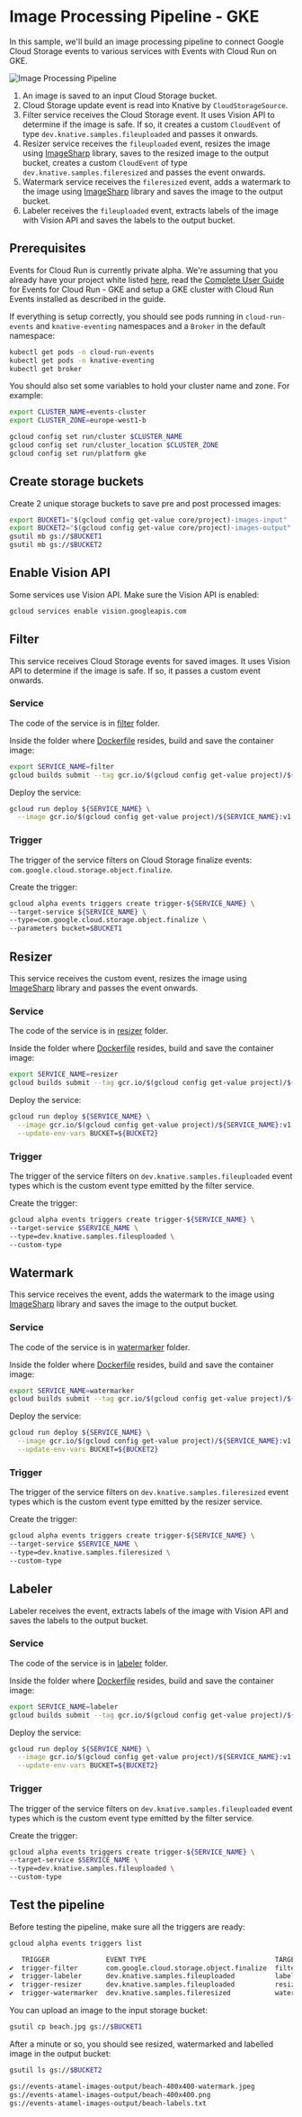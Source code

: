 # Image Processing Pipeline - GKE

In this sample, we'll build an image processing pipeline to connect Google Cloud
Storage events to various services with Events with Cloud Run on GKE.

![Image Processing Pipeline](./images/image-processing-pipeline-gke.png)

1. An image is saved to an input Cloud Storage bucket.
2. Cloud Storage update event is read into Knative by `CloudStorageSource`.
3. Filter service receives the Cloud Storage event. It uses Vision API to
   determine if the image is safe. If so, it creates a custom `CloudEvent` of
   type `dev.knative.samples.fileuploaded` and passes it onwards.
4. Resizer service receives the `fileuploaded` event, resizes the image using
   [ImageSharp](https://github.com/SixLabors/ImageSharp) library, saves to the
   resized image to the output bucket, creates a custom `CloudEvent` of type
   `dev.knative.samples.fileresized` and passes the event onwards.
5. Watermark service receives the `fileresized` event, adds a watermark to the
   image using [ImageSharp](https://github.com/SixLabors/ImageSharp) library and
   saves the image to the output bucket.
6. Labeler receives the `fileuploaded` event, extracts labels of the image with
   Vision API and saves the labels to the output bucket.

## Prerequisites

Events for Cloud Run is currently private alpha. We're assuming that you already
have your project white listed
[here](https://sites.google.com/corp/view/eventsforcloudrun), read the [Complete
User
Guide](https://docs.google.com/document/d/16UHFfDQJlpFb1WsrPZ-DYEP8_HcLbbRPK1ScACXct6U/edit)
for Events for Cloud Run - GKE and setup a GKE cluster with Cloud Run Events
installed as described in the guide.

If everything is setup correctly, you should see pods running in
`cloud-run-events` and `knative-eventing` namespaces and a `Broker` in the
default namespace:

```bash
kubectl get pods -n cloud-run-events
kubectl get pods -n knative-eventing
kubectl get broker
```

You should also set some variables to hold your cluster name and zone. For
example:

```bash
export CLUSTER_NAME=events-cluster
export CLUSTER_ZONE=europe-west1-b

gcloud config set run/cluster $CLUSTER_NAME
gcloud config set run/cluster_location $CLUSTER_ZONE
gcloud config set run/platform gke
```

## Create storage buckets

Create 2 unique storage buckets to save pre and post processed images:

```bash
export BUCKET1="$(gcloud config get-value core/project)-images-input"
export BUCKET2="$(gcloud config get-value core/project)-images-output"
gsutil mb gs://$BUCKET1
gsutil mb gs://$BUCKET2
```

## Enable Vision API

Some services use Vision API. Make sure the Vision API is enabled:

```bash
gcloud services enable vision.googleapis.com
```

## Filter

This service receives Cloud Storage events for saved images. It uses Vision API
to determine if the image is safe. If so, it passes a custom event onwards.

### Service

The code of the service is in
[filter](https://github.com/meteatamel/knative-tutorial/tree/master/eventing/image-processing-pipeline/filter)
folder.

Inside the folder where [Dockerfile](https://github.com/meteatamel/knative-tutorial/blob/master/eventing/image-processing-pipeline/filter/csharp/Dockerfile) resides, build and save the container
image:

```bash
export SERVICE_NAME=filter
gcloud builds submit --tag gcr.io/$(gcloud config get-value project)/${SERVICE_NAME}:v1
```

Deploy the service:

```bash
gcloud run deploy ${SERVICE_NAME} \
  --image gcr.io/$(gcloud config get-value project)/${SERVICE_NAME}:v1
```

### Trigger

The trigger of the service filters on Cloud Storage finalize events:
`com.google.cloud.storage.object.finalize`.

Create the trigger:

```bash
gcloud alpha events triggers create trigger-${SERVICE_NAME} \
--target-service ${SERVICE_NAME} \
--type=com.google.cloud.storage.object.finalize \
--parameters bucket=$BUCKET1
```

## Resizer

This service receives the custom event, resizes the image using
[ImageSharp](https://github.com/SixLabors/ImageSharp) library and passes the
event onwards.

### Service

The code of the service is in [resizer](https://github.com/meteatamel/knative-tutorial/tree/master/eventing/image-processing-pipeline/resizer)
folder.

Inside the folder where [Dockerfile](https://github.com/meteatamel/knative-tutorial/tree/master/eventing/image-processing-pipeline/resizer/csharp/Dockerfile) resides, build and save the container
image:

```bash
export SERVICE_NAME=resizer
gcloud builds submit --tag gcr.io/$(gcloud config get-value project)/${SERVICE_NAME}:v1
```

Deploy the service:

```bash
gcloud run deploy ${SERVICE_NAME} \
  --image gcr.io/$(gcloud config get-value project)/${SERVICE_NAME}:v1 \
  --update-env-vars BUCKET=${BUCKET2}
```

### Trigger

The trigger of the service filters on `dev.knative.samples.fileuploaded` event
types which is the custom event type emitted by the filter service.

Create the trigger:

```bash
gcloud alpha events triggers create trigger-${SERVICE_NAME} \
--target-service $SERVICE_NAME \
--type=dev.knative.samples.fileuploaded \
--custom-type
```

## Watermark

This service receives the event, adds the watermark to the image using
[ImageSharp](https://github.com/SixLabors/ImageSharp) library and saves the
image to the output bucket.

### Service

The code of the service is in [watermarker](https://github.com/meteatamel/knative-tutorial/tree/master/eventing/image-processing-pipeline/watermarker)
folder.

Inside the folder where [Dockerfile](https://github.com/meteatamel/knative-tutorial/tree/master/eventing/image-processing-pipeline/watermarker/csharp/Dockerfile) resides, build and save the container
image:

```bash
export SERVICE_NAME=watermarker
gcloud builds submit --tag gcr.io/$(gcloud config get-value project)/${SERVICE_NAME}:v1
```

Deploy the service:

```bash
gcloud run deploy ${SERVICE_NAME} \
  --image gcr.io/$(gcloud config get-value project)/${SERVICE_NAME}:v1 \
  --update-env-vars BUCKET=${BUCKET2}
```

### Trigger

The trigger of the service filters on `dev.knative.samples.fileresized` event
types which is the custom event type emitted by the resizer service.

Create the trigger:

```bash
gcloud alpha events triggers create trigger-${SERVICE_NAME} \
--target-service $SERVICE_NAME \
--type=dev.knative.samples.fileresized \
--custom-type
```

## Labeler

Labeler receives the event, extracts labels of the image with Vision API and
saves the labels to the output bucket.

### Service

The code of the service is in [labeler](https://github.com/meteatamel/knative-tutorial/tree/master/eventing/image-processing-pipeline/labeler)
folder.

Inside the folder where [Dockerfile](https://github.com/meteatamel/knative-tutorial/tree/master/eventing/image-processing-pipeline/labeler/csharp/Dockerfile) resides, build and save the container
image:

```bash
export SERVICE_NAME=labeler
gcloud builds submit --tag gcr.io/$(gcloud config get-value project)/${SERVICE_NAME}:v1
```

Deploy the service:

```bash
gcloud run deploy ${SERVICE_NAME} \
  --image gcr.io/$(gcloud config get-value project)/${SERVICE_NAME}:v1 \
  --update-env-vars BUCKET=${BUCKET2}
```

### Trigger

The trigger of the service filters on `dev.knative.samples.fileuploaded` event
types which is the custom event type emitted by the filter service.

Create the trigger:

```bash
gcloud alpha events triggers create trigger-${SERVICE_NAME} \
--target-service $SERVICE_NAME \
--type=dev.knative.samples.fileuploaded \
--custom-type
```

## Test the pipeline

Before testing the pipeline, make sure all the triggers are ready:

```bash
gcloud alpha events triggers list

   TRIGGER              EVENT TYPE                                TARGET
✔  trigger-filter       com.google.cloud.storage.object.finalize  filter
✔  trigger-labeler      dev.knative.samples.fileuploaded          labeler
✔  trigger-resizer      dev.knative.samples.fileuploaded          resizer
✔  trigger-watermarker  dev.knative.samples.fileresized           watermarker
```

You can upload an image to the input storage bucket:

```bash
gsutil cp beach.jpg gs://$BUCKET1
```

After a minute or so, you should see resized, watermarked and labelled image in
the output bucket:

```bash
gsutil ls gs://$BUCKET2

gs://events-atamel-images-output/beach-400x400-watermark.jpeg
gs://events-atamel-images-output/beach-400x400.png
gs://events-atamel-images-output/beach-labels.txt
```
